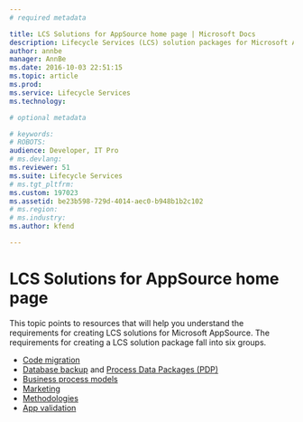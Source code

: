 ```yaml
---
# required metadata

title: LCS Solutions for AppSource home page | Microsoft Docs
description: Lifecycle Services (LCS) solution packages for Microsoft AppSource, are partner-designed and developed solutions that can be automatically deployed on Microsoft Azure to deliver an end-to-end solution using industry and vertical-specific content.
author: annbe
manager: AnnBe
ms.date: 2016-10-03 22:51:15
ms.topic: article
ms.prod: 
ms.service: Lifecycle Services
ms.technology: 

# optional metadata

# keywords: 
# ROBOTS: 
audience: Developer, IT Pro
# ms.devlang: 
ms.reviewer: 51
ms.suite: Lifecycle Services
# ms.tgt_pltfrm: 
ms.custom: 197023
ms.assetid: be23b598-729d-4014-aec0-b948b1b2c102
# ms.region: 
# ms.industry: 
ms.author: kfend

---
```


# LCS Solutions for AppSource home page

This topic points to resources that will help you understand the requirements for creating LCS solutions for Microsoft AppSource. The requirements for creating a LCS solution package fall into six groups.

-   [Code migration](http://ax.help.dynamics.com/en/wiki/code-migration-lcs-solutions/)
-   [Database backup](http://ax.help.dynamics.com/en/wiki/database-backup-lcs-solutions/) and [Process Data Packages (PDP)](http://ax.help.dynamics.com/en/wiki/process-data-packages-lcs-solutions/)
-   [Business process models](http://ax.help.dynamics.com/en/wiki/business-process-modeler-libraries-lcs-solutions/)
-   [Marketing](http://ax.help.dynamics.com/en/wiki/marketing-content-lcs-solutions/)
-   [Methodologies](http://ax.help.dynamics.com/en/wiki/methodologies-lcs-solutions/)
-   [App validation](http://ax.help.dynamics.com/en/wiki/app-validation-lcs-solutions/)


